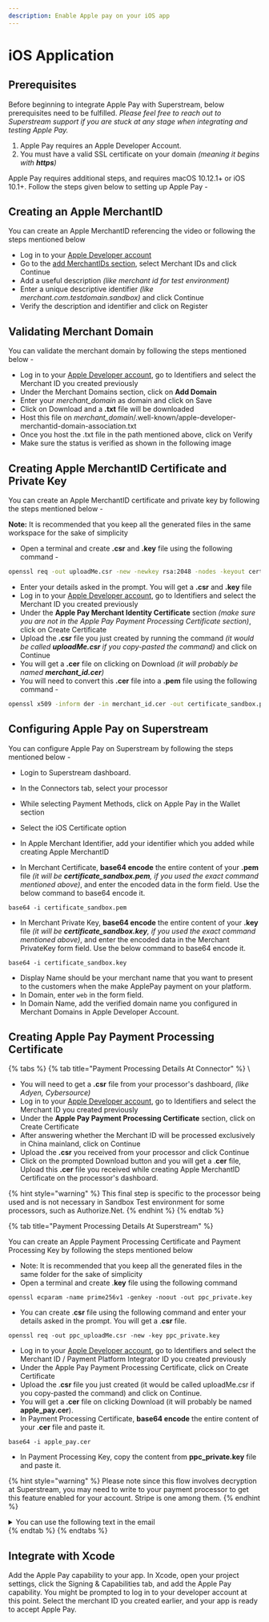 ```yaml
---
description: Enable Apple pay on your iOS app
---
```


# iOS Application

## **Prerequisites**

Before beginning to integrate Apple Pay with Superstream, below prerequisites need to be fulfilled. _Please feel free to reach out to Superstream support if you are stuck at any stage when integrating and testing Apple Pay._

1. Apple Pay requires an Apple Developer Account.
2. You must have a valid SSL certificate on your domain _(meaning it begins with **https**)_

Apple Pay requires additional steps, and requires macOS 10.12.1+ or iOS 10.1+. Follow the steps given below to setting up Apple Pay -

## **Creating an Apple MerchantID**

You can create an Apple MerchantID referencing the video or following the steps mentioned below

* Log in to your [Apple Developer account](https://developer.apple.com/account/resources/certificates/list)
* Go to the [add MerchantIDs section](https://developer.apple.com/account/resources/identifiers/add/merchant), select Merchant IDs and click Continue
* Add a useful description _(like merchant id for test environment)_
* Enter a unique descriptive identifier _(like merchant.com.testdomain.sandbox)_ and click Continue
* Verify the description and identifier and click on Register

## **Validating Merchant Domain**

You can validate the merchant domain by following the steps mentioned below -

* Log in to your [Apple Developer account](https://developer.apple.com/account/resources/certificates/list), go to Identifiers and select the Merchant ID you created previously
* Under the Merchant Domains section, click on **Add Domain**
* Enter your _merchant\_domain_ as domain and click on Save
* Click on Download and a **.txt** file will be downloaded
* Host this file on _merchant\_domain_/.well-known/apple-developer-merchantid-domain-association.txt
* Once you host the .txt file in the path mentioned above, click on Verify
* Make sure the status is verified as shown in the following image

## **Creating Apple MerchantID Certificate and Private Key**

You can create an Apple MerchantID certificate and private key by following the steps mentioned below -

**Note:** It is recommended that you keep all the generated files in the same workspace for the sake of simplicity

* Open a terminal and create **.csr** and **.key** file using the following command -

```cmd
openssl req -out uploadMe.csr -new -newkey rsa:2048 -nodes -keyout certificate_sandbox.key
```

* Enter your details asked in the prompt. You will get a **.csr** and **.key** file
* Log in to your [Apple Developer account](https://developer.apple.com/account/resources/certificates/list), go to Identifiers and select the Merchant ID you created previously
* Under the **Apple Pay Merchant Identity Certificate** section _(make sure you are not in the Apple Pay Payment Processing Certificate section)_, click on Create Certificate
* Upload the **.csr** file you just created by running the command _(it would be called **uploadMe.csr** if you copy-pasted the command)_ and click on Continue
* You will get a **.cer** file on clicking on Download _(it will probably be named **merchant\_id.cer**)_
* You will need to convert this **.cer** file into a **.pem** file using the following command -

```cmd
openssl x509 -inform der -in merchant_id.cer -out certificate_sandbox.pem
```

## **Configuring Apple Pay on Superstream**

You can configure Apple Pay on Superstream by following the steps mentioned below -

* Login to Superstream dashboard.
* In the Connectors tab, select your processor
* While selecting Payment Methods, click on Apple Pay in the Wallet section
* Select the iOS Certificate option

* In Apple Merchant Identifier, add your identifier which you added while creating Apple MerchantID
* In Merchant Certificate, **base64 encode** the entire content of your **.pem** file _(it will be **certificate\_sandbox.pem**, if you used the exact command mentioned above)_, and enter the encoded data in the form field. Use the below command to base64 encode it.

```
base64 -i certificate_sandbox.pem
```

* In Merchant Private Key, **base64 encode** the entire content of your **.key** file _(it will be **certificate\_sandbox.key**, if you used the exact command mentioned above)_, and enter the encoded data in the Merchant PrivateKey form field. Use the below command to base64 encode it.

```
base64 -i certificate_sandbox.key
```

* Display Name should be your merchant name that you want to present to the customers when the make ApplePay payment on your platform.
* In Domain, enter `web` in the form field.
* In Domain Name, add the verified domain name you configured in Merchant Domains in Apple Developer Account.

## **Creating Apple Pay Payment Processing Certificate**

{% tabs %}
{% tab title="Payment Processing Details At Connector" %}
\

* You will need to get a **.csr** file from your processor's dashboard, _(like Adyen, Cybersource)_
* Log in to your [Apple Developer account](https://developer.apple.com/account/resources/certificates/list), go to Identifiers and select the Merchant ID you created previously
* Under the **Apple Pay Payment Processing Certificate** section, click on Create Certificate
* After answering whether the Merchant ID will be processed exclusively in China mainland, click on Continue
* Upload the **.csr** you received from your processor and click Continue
* Click on the prompted Download button and you will get a .**cer** file, Upload this **.cer** file you received while creating Apple MerchantID Certificate on the processor's dashboard.

{% hint style="warning" %}
This final step is specific to the processor being used and is not necessary in Sandbox Test environment for some processors, such as Authorize.Net.
{% endhint %}
{% endtab %}

{% tab title="Payment Processing Details At Superstream" %}

You can create an Apple Payment Processing Certificate and Payment Processing Key by following the steps mentioned below

* Note: It is recommended that you keep all the generated files in the same folder for the sake of simplicity
* Open a terminal and create .**key** file using the following command

```
openssl ecparam -name prime256v1 -genkey -noout -out ppc_private.key
```

* You can create .**csr** file using the following command and enter your details asked in the prompt. You will get a .**csr** file.

```
openssl req -out ppc_uploadMe.csr -new -key ppc_private.key
```

* Log in to your [Apple Developer account](https://developer.apple.com/account/resources/certificates/list), go to Identifiers and select the Merchant ID / Payment Platform Integrator ID you created previously
* Under the Apple Pay Payment Processing Certificate, click on Create Certificate
* Upload the .**csr** file you just created (it would be called uploadMe.csr if you copy-pasted the command) and click on Continue.
* You will get a .**cer** file on clicking Download (it will probably be named **apple\_pay.cer**).
* In Payment Processing Certificate, **base64 encode** the entire content of your .**cer** file and paste it.

```
base64 -i apple_pay.cer
```

* In Payment Processing Key, copy the content from **ppc\_private.key** file and paste it.

{% hint style="warning" %}
Please note since this flow involves decryption at Superstream, you may need to write to your payment processor to get this feature enabled for your account. Stripe is one among them.
{% endhint %}

<details>

<summary>You can use the following text in the email</summary>

* Attach our PCI DSS AoC certificate and copy our Support team (biz@Superstream.io).
* Stripe Account id: <`Enter your account id:` you can find it [here](https://dashboard.stripe.com/settings/user)>
* A detailed business description: <`One sentence about your business`>. The business operates across `xx` countries and has customers across the world.
* Feature Request: We are using Superstream, a Level 1 PCI DSS 3.2.1 compliant Payments Orchestrator, to manage payments on our website. In addition to Stripe, since we are using other processors as well to process payments across multiple geographies, we wanted to use Superstream’s Payment Processing certificate to decrypt Apple pay tokens and send the decrypted Apple pay tokens to Stripe. So, please enable processing decrypted Apple pay token feature on our Stripe account. We’ve attached Superstream’s PCI DSS AoC for reference.

</details>
{% endtab %}
{% endtabs %}

## Integrate with Xcode

Add the Apple Pay capability to your app. In Xcode, open your project settings, click the Signing & Capabilities tab, and add the Apple Pay capability. You might be prompted to log in to your developer account at this point. Select the merchant ID you created earlier, and your app is ready to accept Apple Pay.
